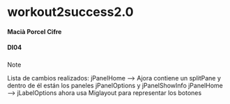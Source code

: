 # workout2success2.0
#### Macià Porcel Cifre
#### DI04
###
> [!NOTE]
> Lista de cambios realizados:
> jPanelHome --> Ajora contiene un splitPane y dentro de él están los paneles jPanelOptions y jPanelShowInfo
> jPanelHome --> jLabelOptions ahora usa Miglayout para representar los botones